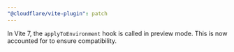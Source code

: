 ```yaml
---
"@cloudflare/vite-plugin": patch
---
```


In Vite 7, the `applyToEnvironment` hook is called in preview mode. This is now accounted for to ensure compatibility.
